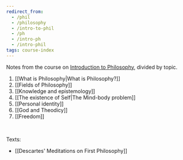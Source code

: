 ```yaml
---
redirect_from:
  - /phil
  - /philosophy
  - /intro-to-phil
  - /ph
  - /intro-ph
  - /intro-phil
tags: course-index
---
```

Notes from the course on [Introduction to Philosophy](https://www.unive.it/data/insegnamento/332312 "Introduction to Philosophy course syllabus"), divided by topic.

1. [[What is Philosophy|What is Philosophy?]]
2. [[Fields of Philosophy]]
3. [[Knowledge and epistemology]]
4. [[The existence of Self|The Mind-body problem]]
5. [[Personal identity]]
1. [[God and Theodicy]]
1. [[Freedom]]

<br>

Texts:
- [[Descartes' Meditations on First Philosophy]]